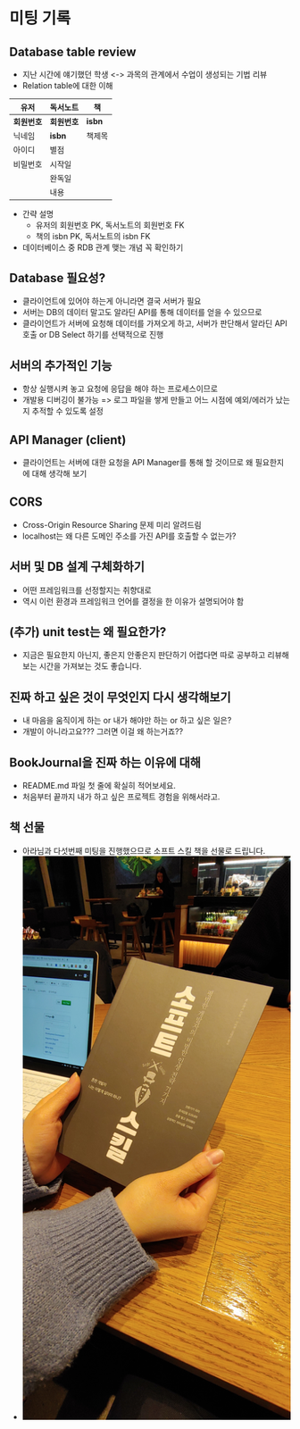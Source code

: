 # 미팅 기록

## Database table review

- 지난 시간에 얘기했던 학생 <-> 과목의 관계에서 수업이 생성되는 기법 리뷰
- Relation table에 대한 이해

|유저|독서노트|책|
|----|----|----|
|**회원번호**|**회원번호**|**isbn**|
|닉네임|**isbn**|책제목|
|아이디|별점||		
|비밀번호|시작일||		
||완독일||		
||내용||		

- 간략 설명
  - 유저의 회원번호 PK, 독서노트의 회원번호 FK
  - 책의 isbn PK, 독서노트의 isbn FK
- 데이터베이스 중 RDB 관계 맺는 개념 꼭 확인하기

## Database 필요성?

- 클라이언트에 있어야 하는게 아니라면 결국 서버가 필요
- 서버는 DB의 데이터 말고도 알라딘 API를 통해 데이터를 얻을 수 있으므로
- 클라이언트가 서버에 요청해 데이터를 가져오게 하고, 서버가 판단해서 알라딘 API 호출 or DB Select 하기를 선택적으로 진행

## 서버의 추가적인 기능

- 항상 실행시켜 놓고 요청에 응답을 해야 하는 프로세스이므로
- 개발용 디버깅이 불가능 => 로그 파일을 쌓게 만들고 어느 시점에 예외/에러가 났는지 추적할 수 있도록 설정

## API Manager (client)

- 클라이언트는 서버에 대한 요청을 API Manager를 통해 할 것이므로 왜 필요한지에 대해 생각해 보기

## CORS

- Cross-Origin Resource Sharing 문제 미리 알려드림
- localhost는 왜 다른 도메인 주소를 가진 API를 호출할 수 없는가?

## 서버 및 DB 설계 구체화하기

- 어떤 프레임워크를 선정할지는 취향대로
- 역시 이런 환경과 프레임워크 언어를 결정을 한 이유가 설명되어야 함

## (추가) unit test는 왜 필요한가?

- 지금은 필요한지 아닌지, 좋은지 안좋은지 판단하기 어렵다면 따로 공부하고 리뷰해 보는 시간을 가져보는 것도 좋습니다.

## 진짜 하고 싶은 것이 무엇인지 다시 생각해보기

- 내 마음을 움직이게 하는 or 내가 해야만 하는 or 하고 싶은 일은?
- 개발이 아니라고요??? 그러면 이걸 왜 하는거죠??

## BookJournal을 진짜 하는 이유에 대해

- README.md 파일 첫 줄에 확실히 적어보세요.
- 처음부터 끝까지 내가 하고 싶은 프로젝트 경험을 위해서라고.

## 책 선물

- 아라님과 다섯번째 미팅을 진행했으므로 소프트 스킬 책을 선물로 드립니다.
- ![20200203_183329.jpg](20200203_183329.jpg)